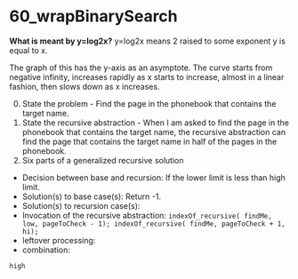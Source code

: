 # 60_wrapBinarySearch

**What is meant by y=log2x?**
y=log2x means 2 raised to some exponent y is equal to x.

The graph of this has the y-axis as an asymptote. The curve starts from negative infinity, increases rapidly as x starts to increase, almost in a linear fashion, then slows down as x increases.


0. State the problem - Find the page in the phonebook that contains the target name.
1. State the recursive abstraction - When I am asked to find the page in the phonebook that contains the target name, the recursive abstraction can find the page that contains the target name in half of the pages in the phonebook.
2. Six parts of a generalized recursive solution
* Decision between base and recursion: If the lower limit is less than high limit.
* Solution(s) to base case(s): Return -1.
* Solution(s) to recursion case(s): 
* Invocation of the recursive abstraction: ```indexOf_recursive( findMe, low, pageToCheck - 1); indexOf_recursive( findMe, pageToCheck + 1, hi);```
* leftover processing:
* combination: 
```low
high
```



